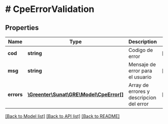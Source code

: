 # # CpeErrorValidation

## Properties

Name | Type | Description | Notes
------------ | ------------- | ------------- | -------------
**cod** | **string** | Codigo de error | [optional]
**msg** | **string** | Mensaje de error para el usuario | [optional]
**errors** | [**\Greenter\Sunat\GRE\Model\CpeError[]**](CpeError.md) | Array de errores y descripcion del error | [optional]

[[Back to Model list]](../../README.md#models) [[Back to API list]](../../README.md#endpoints) [[Back to README]](../../README.md)
